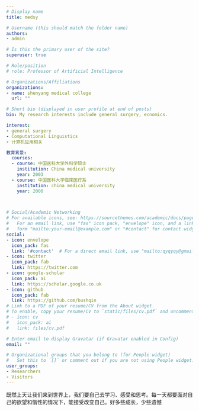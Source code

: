 ```yaml
---
# Display name
title: medsy

# Username (this should match the folder name)
authors:
- admin

# Is this the primary user of the site?
superuser: true

# Role/position
# role: Professor of Artificial Intelligence

# Organizations/Affiliations
organizations:
- name: shenyang medical college
  url: ""

# Short bio (displayed in user profile at end of posts)
bio: My research interests include general surgery, ecnomics.

interest:
- general surgery
- Computational Linguistics
- 计算机应用相关

教育背景:
  courses:
  - course: 中国医科大学外科学硕士
    institution: China medical university 
    year: 2003
  - course: 中国医科大学临床医疗系
    institution: china medical university
    year: 2000
  


# Social/Academic Networking
# For available icons, see: https://sourcethemes.com/academic/docs/page-builder/#icons
#   For an email link, use "fas" icon pack, "envelope" icon, and a link in the
#   form "mailto:your-email@example.com" or "#contact" for contact widget.
social:
- icon: envelope
  icon_pack: fas
  link: '#contact'  # For a direct email link, use "mailto:qyqyqy@gmail.com".
- icon: twitter
  icon_pack: fab
  link: https://twitter.com
- icon: google-scholar
  icon_pack: ai
  link: https://scholar.google.co.uk
- icon: github
  icon_pack: fab
  link: https://github.com/bushqin
# Link to a PDF of your resume/CV from the About widget.
# To enable, copy your resume/CV to `static/files/cv.pdf` and uncomment the lines below.
# - icon: cv
#   icon_pack: ai
#   link: files/cv.pdf

# Enter email to display Gravatar (if Gravatar enabled in Config)
email: ""

# Organizational groups that you belong to (for People widget)
#   Set this to `[]` or comment out if you are not using People widget.
user_groups:
- Researchers
- Visitors
---
```


既然上天让我们来到世界上，我们要自己去学习、感受和思考。每一天都要面对自己的欲望和惰性的情况下，能接受改变自己。好多些成长，少些遗憾
